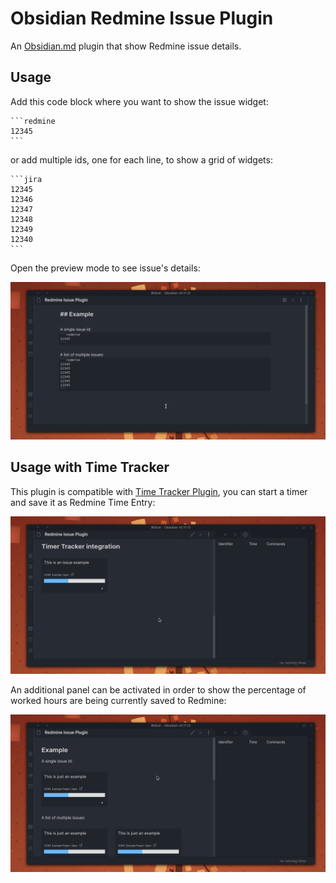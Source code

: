 # Obsidian Redmine Issue Plugin

An [Obsidian.md](https://obsidian.md/) plugin that show Redmine issue details.

## Usage

Add this code block where you want to show the issue widget:
````makrdown
```redmine
12345
```
````

or add multiple ids, one for each line, to show a grid of widgets:
````makrdown
```jira
12345
12346
12347
12348
12349
12340
```
````

Open the preview mode to see issue's details:

![issue details](./doc/gifs/redmine-details.gif)

## Usage with Time Tracker

This plugin is compatible with [Time Tracker Plugin](https://github.com/daaru00/obsidian-timer-tracker), you can start a timer and save it as Redmine Time Entry:

![issue time tracker](./doc/gifs/redmine-time-tracker.gif)

An additional panel can be activated in order to show the percentage of worked hours are being currently saved to Redmine:

![issue time tracked statistics](./doc/gifs/redmine-time-stats.gif)
